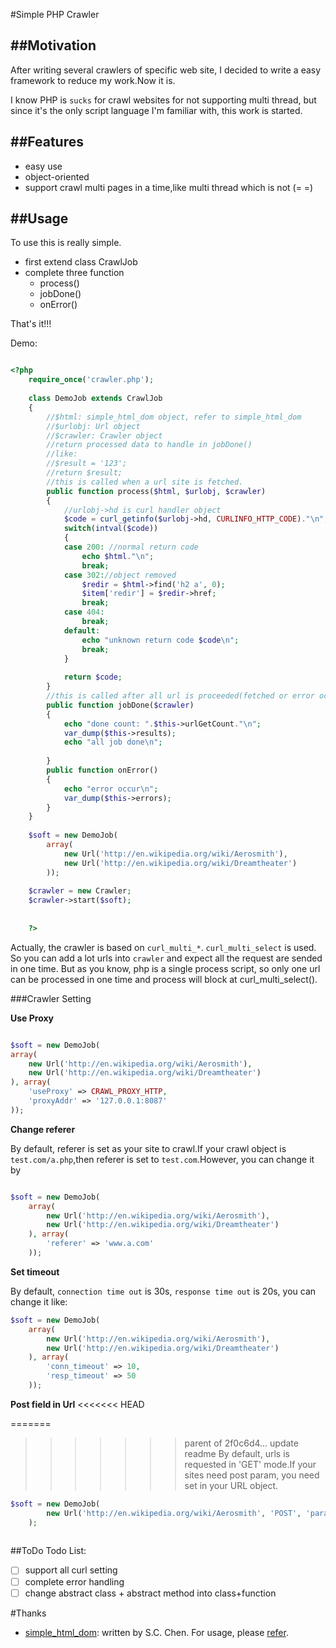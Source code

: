 #Simple PHP Crawler

##Motivation
----------
After writing several crawlers of specific web site, I decided to write a easy framework to reduce my work.Now it is.

I know PHP is `sucks` for crawl websites for not supporting multi thread, but since it's the only script language I'm familiar with, this work is started.

##Features
----------
*	easy use
*	object-oriented
*	support crawl multi pages in a time,like multi thread which is not (= =)

##Usage	
----------
To use this is really simple.

*	first extend class CrawlJob
*	complete three function
	*	process()
	*	jobDone()
	*	onError()	

That's it!!!

Demo:

```php

<?php
	require_once('crawler.php');
	
	class DemoJob extends CrawlJob
	{
		//$html: simple_html_dom object, refer to simple_html_dom
		//$urlobj: Url object
		//$crawler: Crawler object
		//return processed data to handle in jobDone()
		//like:
		//$result = '123';
		//return $result;
		//this is called when a url site is fetched.
		public function process($html, $urlobj, $crawler)
		{
			//urlobj->hd is curl handler object
			$code = curl_getinfo($urlobj->hd, CURLINFO_HTTP_CODE)."\n";
			switch(intval($code))
			{
			case 200: //normal return code
				echo $html."\n";
				break;
			case 302://object removed
				$redir = $html->find('h2 a', 0);
				$item['redir'] = $redir->href;
				break;
			case 404:
				break;
			default:
				echo "unknown return code $code\n";
				break;
			}
	
			return $code;
		}
		//this is called after all url is proceeded(fetched or error occur)
		public function jobDone($crawler)
		{
			echo "done count: ".$this->urlGetCount."\n";
			var_dump($this->results);
			echo "all job done\n";
	
		}
		public function onError()
		{
			echo "error occur\n";
			var_dump($this->errors);
		}
	}
	
	$soft = new DemoJob(
		array(
			new Url('http://en.wikipedia.org/wiki/Aerosmith'),
			new Url('http://en.wikipedia.org/wiki/Dreamtheater')
		));
	
	$crawler = new Crawler;
	$crawler->start($soft);
	
	
	?>
`````

Actually, the crawler is based on `curl_multi_*`. `curl_multi_select` is used. So you can add a lot urls into `crawler` and expect all the request are sended in one time. But as you know, php is a single process script, so only one url can be processed in one time and process will block at curl_multi_select().

###Crawler Setting

**Use Proxy**

```php

$soft = new DemoJob(
array(      
    new Url('http://en.wikipedia.org/wiki/Aerosmith'),                               
    new Url('http://en.wikipedia.org/wiki/Dreamtheater')                             
), array(   
    'useProxy' => CRAWL_PROXY_HTTP,                                                  
    'proxyAddr' => '127.0.0.1:8087'                                                  
));  
```

**Change referer**

By default, referer is set as your site to crawl.If your crawl object is `test.com/a.php`,then referer is set to `test.com`.However, you can change it by

```php

$soft = new DemoJob(
    array(
        new Url('http://en.wikipedia.org/wiki/Aerosmith'),                               
        new Url('http://en.wikipedia.org/wiki/Dreamtheater')                             
    ), array(
        'referer' => 'www.a.com'                                                                                                                                                  
    ));

```

**Set timeout**


By default, `connection time out` is 30s, `response time out` is 20s, you can change it like:

```php
$soft = new DemoJob(
    array(      
        new Url('http://en.wikipedia.org/wiki/Aerosmith'),                               
        new Url('http://en.wikipedia.org/wiki/Dreamtheater')                             
    ), array(       
        'conn_timeout' => 10,                                                            
        'resp_timeout' => 50                                                                                                                                                      
    ));   
```
 
**Post field in Url**
<<<<<<< HEAD


=======
>>>>>>> parent of 2f0c6d4... update readme
By default, urls is requested in 'GET' mode.If your sites need post param, you need set in your URL object.

```php
$soft = new DemoJob(
        new Url('http://en.wikipedia.org/wiki/Aerosmith', 'POST', 'para1=val1&para2=val2')
    );   
    
```


##ToDo
Todo List:
 - [ ] support all curl setting
 - [ ] complete error handling
 - [ ] change abstract class + abstract method into class+function

#Thanks
*	[simple_html_dom](http://simplehtmldom.sourceforge.net/): written by S.C. Chen. For usage, please [refer](http://simplehtmldom.sourceforge.net/).

